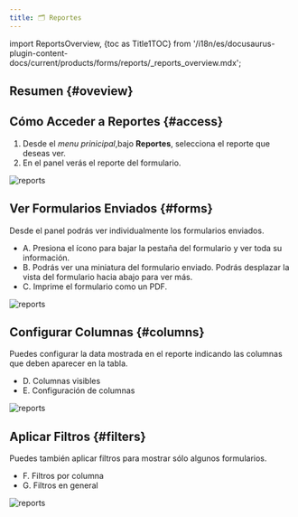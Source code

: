 ```yaml
---
title: 🗂 Reportes
---
```


import ReportsOverview, {toc as Title1TOC} from '/i18n/es/docusaurus-plugin-content-docs/current/products/forms/reports/_reports_overview.mdx';

## Resumen {#oveview}

<ReportsOverview/>

## Cómo Acceder a Reportes {#access}

1. Desde el _menu prinicipal_,bajo **Reportes**, selecciona el reporte que deseas ver.
2. En el panel verás el reporte del formulario.

<div className="img_sizing">

![reports](/img/productos_es/product_forms_reports_01.png)

</div>

## Ver Formularios Enviados {#forms}

Desde el panel podrás ver individualmente los formularios enviados.

- <span className="badge badge--danger">A.</span> Presiona el ícono para bajar la pestaña del formulario y ver toda su información.
- <span className="badge badge--danger">B.</span> Podrás ver una miniatura del formulario enviado. Podrás desplazar la vista del formulario hacia abajo para ver más.
- <span className="badge badge--danger">C.</span> Imprime el formulario como un PDF.

<div className="img_sizing">

![reports](/img/productos_es/product_forms_reports_02.png)

</div>

## Configurar Columnas {#columns}
Puedes configurar la data mostrada en el reporte indicando las columnas que deben aparecer en la tabla.

- <span className="badge badge--danger">D.</span> Columnas visibles
- <span className="badge badge--danger">E.</span> Configuración de columnas

<div className="img_sizing">

![reports](/img/productos_es/product_forms_reports_03.png)

</div>

## Aplicar Filtros {#filters}
Puedes también aplicar filtros para mostrar sólo algunos formularios.

- <span className="badge badge--danger">F.</span> Filtros por columna
- <span className="badge badge--danger">G.</span> Filtros en general


<div className="img_sizing">

![reports](/img/productos_es/product_forms_reports_04.png)

</div>